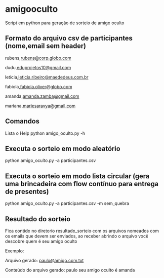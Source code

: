 # amigooculto
Script em python para geração de sorteio de amigo oculto

## Formato do arquivo csv de participantes (nome,email sem header)

rubens,rubens@corp.globo.com

dudu,eduprojetos10@gmail.com

leticia,leticia.ribeiro@maededeus.com.br

fabiola,fabiola.oliver@globo.com

amanda,amanda.zamba@gmail.com

mariana,mariesaravya@gmail.com


## Comandos

Lista o Help
python amigo_oculto.py -h

## Executa o sorteio em modo aleatório
python amigo_oculto.py -a participantes.csv


## Executa o sorteio em modo lista circular (gera uma brincadeira com flow contínuo para entrega de presentes)
python amigo_oculto.py -a participantes.csv -m sem_quebra

## Resultado do sorteio

Fica contido no diretorio resultado_sorteio com os arquivos nomeados com os emails que devem ser enviados, ao receber abrindo o arquivo você descobre quem é seu amigo oculto

Exemplo:

Arquivo gerado: paulo@amigo.com.txt

Conteúdo do arquivo gerado:   paulo seu amigo oculto é amanda